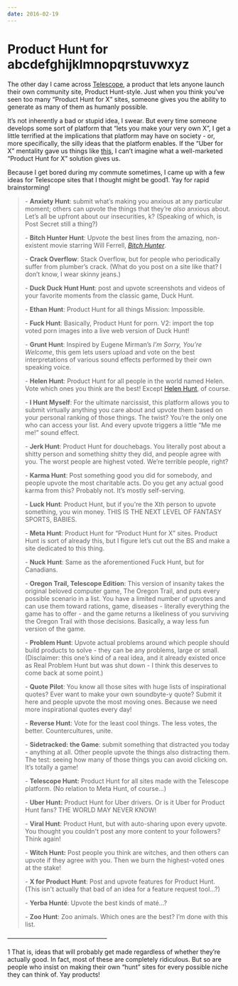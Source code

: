 ```yaml
---
date: 2016-02-19
---
```


# Product Hunt for abcdefghijklmnopqrstuvwxyz
<p>The other day I came across <a href="http://www.telescopeapp.org">Telescope</a>, a product that lets anyone launch their own community site, Product Hunt-style. Just when you think you’ve seen too many “Product Hunt for X” sites, someone gives you the ability to generate as many of them as humanly possible.</p><p>It’s not inherently a bad or stupid idea, I swear. But every time someone develops some sort of platform that “lets you make your very own X”, I get a little terrified at the implications that platform may have on society - or, more specifically, the silly ideas that the platform enables. If the “Uber for X” mentality gave us things like <a href="http://www.bottlestonightapp.com">this</a>, I can’t imagine what a well-marketed “Product Hunt for X” solution gives us.</p><p>Because I get bored during my commute sometimes, I came up with a few ideas for Telescope sites that I thought might be good1. Yay for rapid brainstorming!</p><blockquote><p>-	<strong>Anxiety Hunt</strong>: submit what’s making you anxious at any particular moment; others can upvote the things that they’re <em>also</em> anxious about. Let’s all be upfront about our insecurities, k? (Speaking of which, is Post Secret still a thing?)</p><p>-	<strong>Bitch Hunter Hunt</strong>: Upvote the best lines from the amazing, non-existent movie starring Will Ferrell, <em><a href="https://www.youtube.com/watch?v=qLa_beHZfws">Bitch Hunter</a></em>.</p><p>-	<strong>Crack Overflow</strong>: Stack Overflow, but for people who periodically suffer from plumber’s crack. (What do you post on a site like that? I don’t know, I wear skinny jeans.)</p><p>-	<strong>Duck Duck Hunt Hunt</strong>: post and upvote screenshots and videos of your favorite moments from the classic game, Duck Hunt.</p><p>-	<strong>Ethan Hunt</strong>: Product Hunt for all things Mission: Impossible.&nbsp;</p><p>-	<strong>Fuck Hunt</strong>: Basically, Product Hunt for porn. V2: import the top voted porn images into a live web version of Duck Hunt!</p><p>-	<strong>Grunt Hunt</strong>: Inspired by Eugene Mirman’s <em>I’m Sorry, You’re Welcome</em>, this gem lets users upload and vote on the best interpretations of various sound effects performed by their own speaking voice.&nbsp;</p><p>-	<strong>Helen Hunt</strong>: Product Hunt for all people in the world named Helen. Vote which ones you think are the best! Except <a href="https://en.wikipedia.org/wiki/Helen_Hunt">Helen Hunt</a>, of course.</p><p>-	<strong>I Hunt Myself</strong>: For the ultimate narcissist, this platform allows you to submit virtually anything you care about and upvote them based on your personal ranking of those things. The twist? You’re the only one who can access your list. And every upvote triggers a little “Me me me!” sound effect.</p><p>-	<strong>Jerk Hunt</strong>: Product Hunt for douchebags. You literally post about a shitty person and something shitty they did, and people agree with you. The worst people are highest voted. We’re terrible people, right?</p><p>-	<strong>Karma Hunt</strong>: Post something good you did for somebody, and people upvote the most charitable acts. Do you get any actual good karma from this? Probably not. It’s mostly self-serving.</p><p>-	<strong>Luck Hunt</strong>: Product Hunt, but if you're the Xth person to upvote something, you win money. THIS IS THE NEXT LEVEL OF FANTASY SPORTS, BABIES.</p><p>-	<strong>Meta Hunt</strong>: Product Hunt for “Product Hunt for X” sites. Product Hunt is sort of already this, but I figure let’s cut out the BS and make a site dedicated to this thing.</p><p>-	<strong>Nuck Hunt</strong>: Same as the aforementioned Fuck Hunt, but for Canadians.&nbsp;</p><p>-	<strong>Oregon Trail, Telescope Edition</strong>: This version of insanity takes the original beloved computer game, The Oregon Trail, and puts every possible scenario in a list. You have a limited number of upvotes and can use them toward rations, game, diseases - literally everything the game has to offer - and the game returns a likeliness of you surviving the Oregon Trail with those decisions. Basically, a way less fun version of the game.</p><p>-	<strong>Problem Hunt</strong>: Upvote actual problems around which people should build products to solve - they can be any problems, large or small. (Disclaimer: this one’s kind of a real idea, and it already existed once as Real Problem Hunt but was shut down - I think this deserves to come back at some point.)</p><p>-	<strong>Quote Pilot</strong>: You know all those sites with huge lists of inspirational quotes? Ever want to make your own soundbyte-y quote? Submit it here and people upvote the most moving ones. Because we need more inspirational quotes every day!</p><p>-	<strong>Reverse Hunt</strong>: Vote for the least cool things. The less votes, the better. Countercultures, unite.&nbsp;</p><p>-	<strong>Sidetracked: the Game</strong>: submit something that distracted you today - anything at all. Other people upvote the things also distracting them. The test: seeing how many of those things you can avoid clicking on. It’s totally a game!</p><p>-	<strong>Telescope Hunt:</strong> Product Hunt for all sites made with the Telescope platform. (No relation to Meta Hunt, of course…)</p><p>-	<strong>Uber Hunt:</strong> Product Hunt for Uber drivers. Or is it Uber for Product Hunt fans? THE WORLD MAY NEVER KNOW!</p><p>-	<strong>Viral Hunt</strong>: Product Hunt, but with auto-sharing upon every upvote. You thought you couldn't post any more content to your followers? Think again!</p><p>-	<strong>Witch Hunt:</strong> Post people you think are witches, and then others can upvote if they agree with you. Then we burn the highest-voted ones at the stake!&nbsp;</p><p>-	<strong>X for Product Hunt</strong>: Post and upvote features for Product Hunt. (This isn't actually that bad of an idea for a feature request tool...?)</p><p>-	<strong>Yerba Hunté</strong>: Upvote the best kinds of maté…?</p><p>-	<strong>Zoo Hunt</strong>: Zoo animals. Which ones are the best? I’m done with this list.</p></blockquote><p>––––––––––––––––––––––––––––––––</p><p>	1	That is, ideas that will probably get made regardless of whether they’re actually good. In fact, most of these are completely ridiculous. But so are people who insist on making their own “hunt” sites for every possible niche they can think of. Yay products!</p>